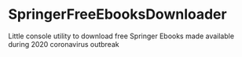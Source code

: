 # SpringerFreeEbooksDownloader
Little console utility to download free Springer Ebooks made available during 2020 coronavirus outbreak
